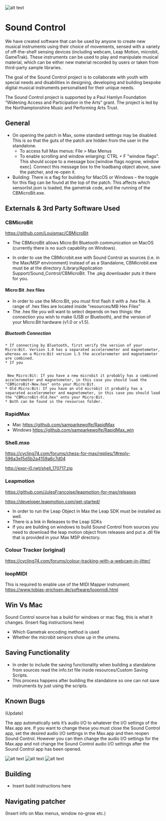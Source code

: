 ![alt text](/logos/gif2.gif?raw=true "Title")

# Sound Control

We have created software that can be used by anyone to create new musical instruments using their choice of movements, sensed with a variety of off-the-shelf sensing devices (including webcam, Leap Motion, microbit, GameTrak). These instruments can be used to play and manipulate musical material, which can be either new material recorded by users or taken from third-party sample libraries.

The goal of the Sound Control project is to collaborate with youth with special needs and disabilities in designing, developing and building bespoke digital musical instruments personalised for their unique needs.

The Sound Control project is supported by a Paul Hamlyn Foundation “Widening Access and Participation in the Arts” grant. The project is led by the Northamptonshire Music and Performing Arts Trust.

## General
* On opening the patch in Max, some standard settings may be disabled. This is so that the guts of the patch are hidden from the user in the standalone.
	* To access full Max menus: File > Max Menus
	* To enable scrolling and window enlarging: CTRL + F "window flags". This should scope to a message box:[window flags nogrow, window exec]. Connect this message box to the loadbang object above, save the patcher, and re-open it.
* Building: There is a flag for building for MacOS or Windows – the toggle for this flag can be found at the top of the patch. This affects which sensorlist.json is loaded, the gametrak code, and the running of the CBMicroBit.exe.

## Externals & 3rd Party Software Used

### CBMicroBit
https://github.com/Louismac/CBMicroBit


* The CBMicroBit allows Micro:Bit Bluetooth communication on MacOS (currently there is no such capability on Windows).

* In order to use the CBMicrobit.exe with Sound Control as sources (i.e. in the Max/MSP environment) instead of as a Standalone, CBMicrobit.exe must be at the directory /Library/Application Support/Sound_Control/CBMicroBit. The .pkg downloader puts it there for you.

#### Micro:Bit .hex files
* In order to use the Micro:Bit, you must first flash it with a .hex file. A range of .hex files are located inside "resources/MB Hex Files"
* The .hex file you will want to select depends on two things: the connection you wish to make (USB or Bluetooth), and the version of your Micro:Bit hardware (v1.0 or v1.5). 
##### Bluetooth Connection
	* If connecting by Bluetooth, first verify the version of your Micro:Bit. Version 1.0 has a separated accelerometer and magnetometer, whereas on a Micro:Bit version 1.5 the accelerometer and magnetometer are combined.
	* If you

    
	 New Micro:Bit: If you have a new microbit it probably has a combined accelerometer and magnetometer, in this case you should load the "CBMicroBit-New.hex" onto your Micro:Bit.
    * Old Micro:Bit: If you have an old microbit it probably has a separated accelerometer and magnetometer, in this case you should load the "CBMicroBit-Old.hex" onto your Micro:Bit.
    * Both can be found in the resources folder.

### RapidMax
* Mac
https://github.com/samparkewolfe/RapidMax
* Windows
https://github.com/samparkewolfe/RapidMax_win

### Shell.mxo
https://cycling74.com/forums/chess-for-max/replies/1#reply-596a3e15d5b2a4159a6c7d04 

http://expr-i0.net/shell_170717.zip

### Leapmotion
https://github.com/JulesFrancoise/leapmotion-for-max/releases

https://developer.leapmotion.com/get-started/

* In order to run the Leap Object in Max the Leap SDK must be installed as well.
* There is a link in Releases to the Leap SDKs
* If you are building on windows to build Sound Control from sources you need to download the leap motion object from releases and put a .dll file that is provided in your Max MSP directory.

### Colour Tracker (original)
https://cycling74.com/forums/colour-tracking-with-a-webcam-in-jitter/

### loopMIDI
This is required to enable use of the MIDI Mapper instrument.
https://www.tobias-erichsen.de/software/loopmidi.html

## Win Vs Mac
Sound Control source has a build for windows or mac flag, this is what it changes.
(Insert flag instructions here)
* Which Gametrak encoding method is used
* Whether the microbit sensors show up in the umenu.

## Saving Functionality
* In order to include the saving functionality when building a standalone from sources read the info.txt file inside resources/Custom Saving Scripts.
* This process happens after building the standalone so one can not save instruments by just using the scripts.

## Known Bugs
(Update)

The app automatically sets it’s audio I/O to whatever the I/O settings of the Max.app are. If you want to change these you must close the Sound Control app, set the desired audio I/O settings in the Max.app and then reopen Sound Control. However you can then change the audio I/O settings for the Max.app and not change the Sound Control audio I/O settings after the Sound Control app has been opened.

![alt text](/logos/NMPAT_long.jpg?raw=true "Logo1")
![alt text](/logos/pfh.jpg?raw=true "Logo2")
![alt text](/logos/Youth_Music.jpg?raw=true "Logo3")

## Building
* Insert build instructions here

## Navigating patcher
(Insert info on Max menus, window no-grow etc.)

